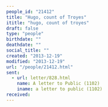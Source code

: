 ```yaml
---
people_id: "21412"
title: "Hugo, count of Troyes"
ititle: "hugo, count of troyes"
draft: false
type: "people"
birthdate: ""
deathdate: ""
social_title: ""
created: "2013-12-19"
modified: "2013-12-19"
url: "/people/21412.html"
sent:
  - url: letter/828.html
    name: A letter to Public (1102)
    iname: a letter to public (1102)
received:
---
```

